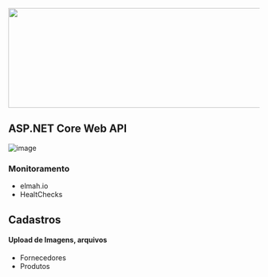 <p align="center">
  <img width="600" height="200" src="https://thebhwgroup.com/sites/default/images/web_api_logo.png">
</p>

## ASP.NET Core Web API

![image](https://img.shields.io/badge/swagger-85EA2D?style=for-the-badge&logo=swagger&logoColor=white)

### Monitoramento

- elmah.io
- HealtChecks

## Cadastros
#### Upload de Imagens, arquivos

- Fornecedores
- Produtos

